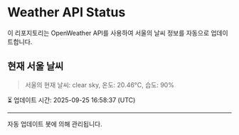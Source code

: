 
# Weather API Status

이 리포지토리는 OpenWeather API를 사용하여 서울의 날씨 정보를 자동으로 업데이트합니다.

## 현재 서울 날씨
> 서울의 현재 날씨: clear sky, 온도: 20.46°C, 습도: 90%

⏳ 업데이트 시간: 2025-09-25 16:58:37 (UTC)

---
자동 업데이트 봇에 의해 관리됩니다.
